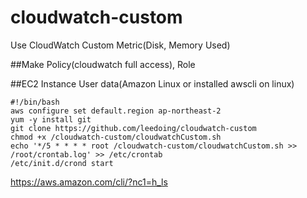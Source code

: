 # cloudwatch-custom
Use CloudWatch Custom Metric(Disk, Memory Used)

##Make Policy(cloudwatch full access), Role

##EC2 Instance User data(Amazon Linux or installed awscli on linux)
```{r, engine='bash', count_lines}
#!/bin/bash
aws configure set default.region ap-northeast-2
yum -y install git
git clone https://github.com/leedoing/cloudwatch-custom
chmod +x /cloudwatch-custom/cloudwatchCustom.sh
echo '*/5 * * * * root /cloudwatch-custom/cloudwatchCustom.sh >> /root/crontab.log' >> /etc/crontab
/etc/init.d/crond start
```
https://aws.amazon.com/cli/?nc1=h_ls
